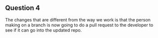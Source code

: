 ## Question 4
The changes that are different from the way we work is that the person making on a branch is now going to do a pull request to the developer to see if it can go into the updated repo. 